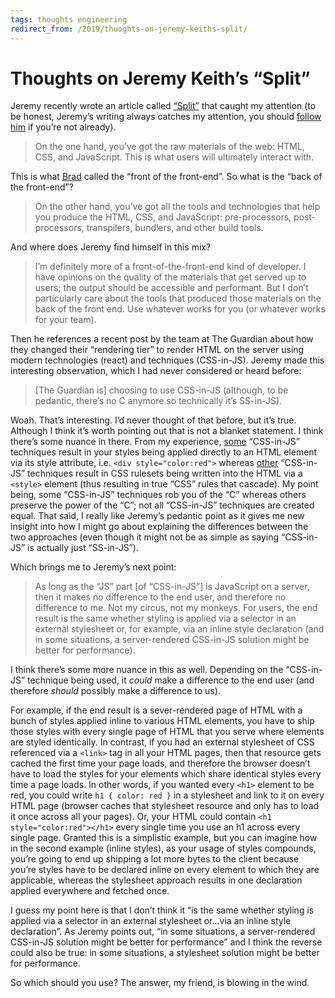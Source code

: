 ```yaml
---
tags: thoughts engineering
redirect_from: /2019/thuoghts-on-jeremy-keiths-split/
---
```


# Thoughts on Jeremy Keith’s “Split”

Jeremy recently wrote an article called [“Split”](https://adactio.com/journal/15050) that caught my attention (to be honest, Jeremy’s writing always catches my attention, you should [follow him](https://adactio.com/) if you’re not already).

> On the one hand, you’ve got the raw materials of the web: HTML, CSS, and JavaScript. This is what users will ultimately interact with.

This is what [Brad](https://adactio.com/journal/14891%23Brad%2520says) called the “front of the front-end”. So what is the “back of the front-end”?

> On the other hand, you’ve got all the tools and technologies that help you produce the HTML, CSS, and JavaScript: pre-processors, post-processors, transpilers, bundlers, and other build tools.

And where does Jeremy find himself in this mix?

> I’m definitely more of a front-of-the-front-end kind of developer. I have opinions on the quality of the materials that get served up to users; the output should be accessible and performant. But I don’t particularly care about the tools that produced those materials on the back of the front end. Use whatever works for you (or whatever works for your team).

Then he references a recent post by the team at The Guardian about how they changed their “rendering tier” to render HTML on the server using modern technologies (react) and techniques (CSS-in-JS). Jeremy made this interesting observation, which I had never considered or heard before:

> [The Guardian is] choosing to use CSS-in-JS (although, to be pedantic, there’s no C anymore so technically it’s SS-in-JS). 

Woah. That’s interesting. I’d never thought of that before, but it’s true. Although I think it’s worth pointing out that is not a blanket statement. I think there’s some nuance in there. From my experience, [some](https://reactjs.org/docs/dom-elements.html#style) “CSS-in-JS” techniques result in your styles being applied directly to an HTML element via its style attribute, i.e. `<div style="color:red">` whereas [other](https://www.styled-components.com/) “CSS-in-JS” techniques result in CSS rulesets being written into the HTML via a `<style>` element (thus resulting in true “CSS” rules that cascade). My point being, some “CSS-in-JS” techniques rob you of the “C” whereas others preserve the power of  the “C”; not all “CSS-in-JS” techniques are created equal. That said, I really like Jeremy’s pedantic point as it gives me new insight into how I might go about explaining the differences between the two approaches (even though it might not be as simple as saying “CSS-in-JS” is actually just “SS-in-JS”).

Which brings me to Jeremy’s next point:

> As long as the “JS” part [of “CSS-in-JS”] is JavaScript on a server, then it makes no difference to the end user, and therefore no difference to me. Not my circus, not my monkeys. For users, the end result is the same whether styling is applied via a selector in an external stylesheet or, for example, via an inline style declaration (and in some situations, a server-rendered CSS-in-JS solution might be better for performance).

I think there’s some more nuance in this as well. Depending on the “CSS-in-JS” technique being used, it _could_ make a difference to the end user (and therefore _should_ possibly make a difference to us). 

For example, if the end result is a sever-rendered page of HTML with a bunch of styles applied inline to various HTML elements, you have to ship those styles with every single page of HTML that you serve where elements are styled identically. In contrast, if you had an external stylesheet of CSS referenced via a `<link>` tag in all your HTML pages, then that resource gets cached the first time your page loads, and therefore the browser doesn’t have to load the styles for your elements which share identical styles every time a page loads. In other words, if you wanted every `<h1>` element to be red, you could write `h1 { color: red }` in a stylesheet and link to it on every HTML page (browser caches that stylesheet resource and only has to load it once across all your pages). Or, your HTML could contain `<h1 style="color:red"></h1>` every single time you use an h1 across every single page. Granted this is a simplistic example, but you can imagine how in the second example (inline styles), as your usage of styles compounds, you’re going to end up shipping a lot more bytes to the client because you’re styles have to be declared inline on every element to which they are applicable, whereas the stylesheet approach results in one declaration applied everywhere and fetched once.

I guess my point here is that I don’t think it “is the same whether styling is applied via a selector in an external stylesheet or…via an inline style declaration”. As Jeremy points out, “in some situations, a server-rendered CSS-in-JS solution might be better for performance” and I think the reverse could also be true: in some situations, a stylesheet solution might be better for performance.

So which should you use? The answer, my friend, is blowing in the wind.
